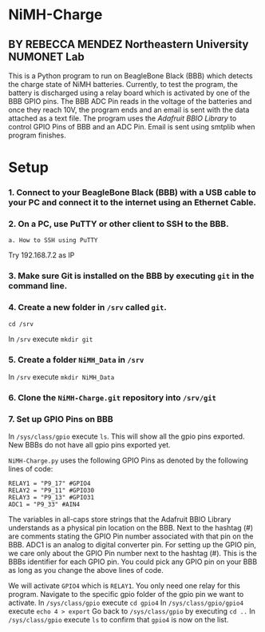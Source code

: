 # NiMH-Charge
BY REBECCA MENDEZ
Northeastern University NUMONET Lab
---------------------------------------------------------------------------
This is a Python program to run on BeagleBone Black (BBB) which detects the charge state of NiMH batteries. Currently, to test the program, the battery is discharged using a relay board which is activated by one of the BBB GPIO pins. The BBB ADC Pin reads in the voltage of the batteries and once they reach 10V, the program ends and an email is sent with the data attached as a text file.
The program uses the *Adafruit BBIO Library* to control GPIO Pins of BBB and an ADC Pin.
Email is sent using smtplib when program finishes.

# Setup
### 1. Connect to your BeagleBone Black (BBB) with a USB cable to your PC and connect it to the internet using an Ethernet Cable. 
### 2. On a PC, use PuTTY or other client to SSH to the BBB.
    a. How to SSH using PuTTY
Try 192.168.7.2 as IP
### 3. Make sure Git is installed on the BBB by executing `git` in the command line.
### 4. Create a new folder in `/srv` called `git`.
`cd /srv`

In `/srv` execute `mkdir git`
### 5. Create a folder `NiMH_Data` in `/srv`
In `/srv` execute `mkdir NiMH_Data`
### 6. Clone the `NiMH-Charge.git` repository into `/srv/git`
### 7. Set up GPIO Pins on BBB
In `/sys/class/gpio` execute `ls`. This will show all the gpio pins exported. New BBBs do not have all gpio pins exported yet.

`NiMH-Charge.py` uses the following GPIO Pins as denoted by the following lines of code:
```
RELAY1 = "P9_17" #GPIO4
RELAY2 = "P9_11" #GPIO30
RELAY3 = "P9_13" #GPIO31
ADC1 = "P9_33" #AIN4
```
The variables in all-caps store strings that the Adafruit BBIO Library understands as a physical pin location on the BBB. Next to the hashtag (#) are comments stating the GPIO Pin number associated with that pin on the BBB. ADC1 is an analog to digital converter pin.
For setting up the GPIO pin, we care only about the GPIO Pin number next to the hashtag (#). This is the BBBs identifier for each GPIO pin. You could pick any GPIO pin on your BBB as long as you change the above lines of code.

We will activate `GPIO4` which is `RELAY1`. You only need one relay for this program.
Navigate to the specific gpio folder of the gpio pin we want to activate. 
In `/sys/class/gpio` execute `cd gpio4`
In `/sys/class/gpio/gpio4` execute `echo 4 > export`
Go back to `/sys/class/gpio` by executing `cd ..`
In `/sys/class/gpio` execute `ls` to confirm that `gpio4` is now on the list.
